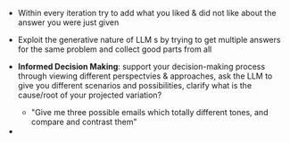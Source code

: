 - Within every iteration try to add what you liked & did not like about the answer you were just given

- Exploit the generative nature of LLM s by trying to get multiple answers for the same problem and collect good parts from all 

- **Informed Decision Making**: support your decision-making process through viewing different perspectvies & approaches, ask the LLM to give you different scenarios and possibilities, clarify what is the cause/root of your projected variation?
  - "Give me three possible emails which totally different tones, and compare and contrast them" 

- 
